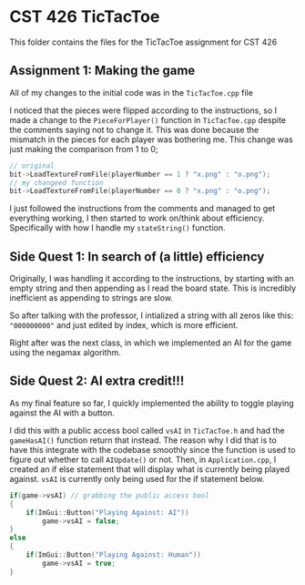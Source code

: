 # CST 426 TicTacToe

This folder contains the files for the TicTacToe assignment for CST 426

## Assignment 1: Making the game

All of my changes to the initial code was in the `TicTacToe.cpp` file

I noticed that the pieces were flipped according to the instructions, so I made a change to the `PieceForPlayer()` function in `TicTacToe.cpp` despite the comments saying not to change it. This was done because the mismatch in the pieces for each player was bothering me. This change was just making the comparison from 1 to 0;

``` C++
// original
bit->LoadTextureFromFile(playerNumber == 1 ? "x.png" : "o.png");
// my changeed function
bit->LoadTextureFromFile(playerNumber == 0 ? "x.png" : "o.png");
```

I just followed the instructions from the comments and managed to get everything working, I then started to work on/think about efficiency. Specifically with how I handle my `stateString()` function.

## Side Quest 1: In search of (a little) efficiency

Originally, I was handling it according to the instructions, by starting with an empty string and then appending as I read the board state. This is incredibly inefficient as appending to strings are slow.

So after talking with the professor, I intialized a string with all zeros like this: `"000000000"` and just edited by index, which is more efficient.

Right after was the next class, in which we implemented an AI for the game using the negamax algorithm.

## Side Quest 2: AI extra credit!!!

As my final feature so far, I quickly implemented the ability to toggle playing against the AI with a button.

I did this with a public access bool called `vsAI` in `TicTacToe.h` and had the `gameHasAI()` function return that instead. The reason why I did that is to have this integrate with the codebase smoothly since the function is used to figure out whether to call `AIUpdate()` or not. Then, in `Application.cpp`, I created an if else statement that will display what is currently being played against. `vsAI` is currently only being used for the if statement below. 

```C++
if(game->vsAI) // grabbing the public access bool
{
    if(ImGui::Button("Playing Against: AI"))
        game->vsAI = false;
}
else
{
    if(ImGui::Button("Playing Against: Human"))
        game->vsAI = true;
}
```